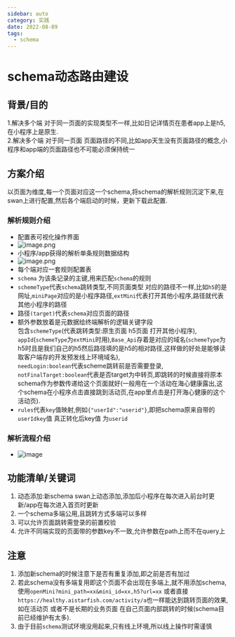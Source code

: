 ```yaml
---
sidebar: auto
category: 实践
date: 2022-08-09
tags:
  - schema 
---
```


# schema动态路由建设

## 背景/目的
1.解决多个端 对于同一页面的实现类型不一样,比如日记详情页在患者app上是h5,在小程序上是原生.<br />2.解决多个端 对于同一页面 页面路径的不同,比如app天生没有页面路径的概念,小程序和app端的页面路径也不可能必须保持统一

## 方案介绍
以页面为维度,每一个页面对应这一个schema,将schema的解析规则沉淀下来,在swan上进行配置,然后各个端启动的时候，更新下载此配置.

### 解析规则介绍
* 配置表可视化操作界面
* ![image.png](https://cdn.jsdelivr.net/gh/hutaoer/images/1667826392191-94d2269b-c93c-4782-aa88-b0858073929a.png)
* 小程序/app获得的解析单条规则数据结构
* ![image.png](https://cdn.jsdelivr.net/gh/hutaoer/images/1667887499600-9abd02a7-2d86-4277-ab50-f26392dac5e8.png)
* 每个端对应一套规则配置表
* `schema` 为该条记录的主键,用来匹配`schema`的规则
* `schemeType`代表`schema`跳转类型,不同页面类型 对应的路径不一样,比如`h5`的是网址,`miniPage`对应的是小程序路径,`extMini`代表打开其他小程序,路径就代表其他小程序的路径
* 路径`(target)`代表`schema`对应页面的路径
* 额外参数放着是元数据给终端解析的逻辑关键字段<br />包含`schemeType`(代表跳转类型:原生页面 h5页面 打开其他小程序),<br />`appId`(`schemeType`为`extMini`时用),`Base_Api`存着是对应的域名(`schemeType`为h5时且是我们自己的h5然后路径填的是h5的相对路径,这样做的好处是能够读取客户端存的开发预发线上环境域名),<br />`needLogin:boolean`代表scheme跳转前是否需要登录,<br />`notFinalTarget:boolean`代表是否target为中转页,即跳转的时候直接将原本schema作为参数传递给这个页面就好(一般用在一个活动在海心健康露出,这个schema在小程序点击直接跳到活动页,在app里点击是打开海心健康的这个活动页).
* `rules`代表`key`值映射,例如`{"userId":"userid"}`,即把schema原来自带的`userIdkey`值 真正转化后key值 为`userid`

### 解析流程介绍
* ![image](https://cdn.jsdelivr.net/gh/hutaoer/images/20230912164043.png)

## 功能清单/关键词

1. 动态添加:新schema swan上动态添加,添加后小程序在每次进入前台时更新/app在每次进入首页时更新
2. 一个schema多端公用,且跳转方式多端可以多样
3. 可以允许页面跳转需登录的前置校验
4. 允许不同端实现的页面带的参数key不一致,允许参数在path上而不在query上

## 注意

1. 添加新schema的时候注意下是否有重复添加,即之前是否有加过
2. 若此schema没有多端复用即这个页面不会出现在多端上,就不用添加schema,使用`openMini?mini_path=xx&mini_id=xx,h5?url=xx` 或者直接`https://healthy.aistarfish.com/activity/a`也一样能达到跳转页面的效果,如在活动页 或者不是长期的业务页面 在自己页面内部跳转的时候(schema目前已经维护有太多).
3. 由于目前`schema`测试环境没用起来,只有线上环境,所以线上操作时需谨慎
